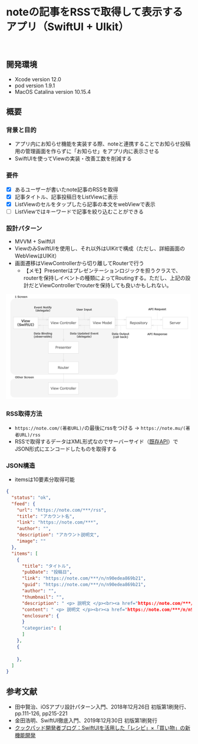 noteの記事をRSSで取得して表示するアプリ（SwiftUI + UIkit）
====
　
## 開発環境
- Xcode version 12.0
- pod version 1.9.1
- MacOS Catalina version 10.15.4

## 概要
### 背景と目的
- アプリ内にお知らせ機能を実装する際、noteと連携することでお知らせ投稿用の管理画面を作らずに「お知らせ」をアプリ内に表示させる
- SwiftUIを使ってViewの実装・改善工数を削減する

### 要件
- [x] あるユーザーが書いたnote記事のRSSを取得
- [x] 記事タイトル、記事投稿日をListViewに表示
- [x] ListViewのセルをタップしたら記事の本文をwebViewで表示
- [ ] ListViewではキーワードで記事を絞り込むことができる

### 設計パターン
- MVVM + SwiftUI
- ViewのみSwiftUIを使用し、それ以外はUIKitで構成（ただし、詳細画面のWebViewはUIKit）
- 画面遷移はViewControllerから切り離してRouterで行う
  - 【メモ】Presenterはプレゼンテーションロジックを担うクラスで、routerを保持しイベントの種類によってRoutingする。ただし、上記の設計だとViewControllerでrouterを保持しても良いかもしれない。  
<img width="500" src="README_Image/architecture_mvvm-router.png">
  
### RSS取得方法
- `https://note.com/(著者URL)/`の最後にrssをつける → `https://note.mu/(著者URL)/rss`
- RSSで取得するデータはXML形式なのでサーバーサイド（[既存API](https://rss2json.com/)）でJSON形式にエンコードしたものを取得する 

### JSON構造
- itemsは10要素分取得可能
```JSON
{
  "status": "ok",
  "feed": {
    "url": "https://note.com/***/rss",
    "title": "アカウント名",
    "link": "https://note.com/***",
    "author": "",
    "description": "アカウント説明文",
    "image": ""
  },
  "items": [
    {
      "title": "タイトル",
      "pubDate": "投稿日",
      "link": "https://note.com/***/n/n90edea869b21",
      "guid": "https://note.com/***/n/n90edea869b21",
      "author": "",
      "thumbnail": "",
      "description": " <p> 説明文 </p><br><a href="https://note.com/***/n/n90edea869b21">続きをみる</a> ",
      "content": " <p> 説明文 </p><br><a href="https://note.com/***/n/n90edea869b21">続きをみる</a> ",
      "enclosure": {
      }
      "categories": [
      ]
    },
    {

    },
  ]
}
```

## 参考文献
- 田中賢治、iOSアプリ設計パターン入門、2018年12月26日 初版第1刷発行、pp.111-126, pp215-221
- 金田浩明、SwiftUI徹底入門、2019年12月30日 初版第1刷発行
- [クックパッド開発者ブログ：SwiftUIを活用した「レシピ」×「買い物」の新機能開発](https://techlife.cookpad.com/entry/2021/01/18/kaimono-swift-ui)


